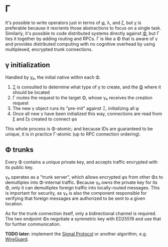 # Γ
It's possible to write operators just in terms of [φ](phi.md), λ, and [ζ](zeta.md), but [γ](gamma.md) is preferable because it reorients those abstractions to focus on a single task. Similarly, it's possible to code distributed systems directly against [Φ](Phi.md), but Γ ties it together by adding routing and RPCs. Γ is like a Φ that is aware of γ and provides distributed computing with no cognitive overhead by using multiplexed, encrypted trunk connections.


##  γ initialization
Handled by [γ₀](gamma0.md), the initial native within each Φ.

1. [Ξ](Xi.md) is consulted to determine what type of [γ](gamma.md) to create, and the [Φ](Phi.md) where it should be located
2. Γ routes the request to the target Φ, whose γ₀ receives the creation request
3. The new γ object runs its "pre-init" against Ξ, initializing all φ
4. Once all new γ have been initialized this way, connections are read from [ξ](xi.md) and ζs created to connect φs

This whole process is Φ-atomic; and because IDs are guaranteed to be unique, it is in practice Γ-atomic (up to RPC connection ordering).


## Φ trunks
Every Φ contains a unique private key, and accepts traffic encrypted with its public key.

γ₀ operates as a "trunk server", which allows encrypted φs from other Φs to demultiplex into Φ-internal traffic. Because γ₀ owns the private key for its Φ, only it can demultiplex foreign traffic into locally-routed messages. This is important for security, as γ₀ is also the component responsible for verifying that foreign messages are authorized to be sent to a given location.

As for the trunk connection itself, only a bidirectional channel is required. The two endpoint Φs negotiate a symmetric key with ED25519 and use that for further communication.

**TODO later:** implement the [Signal Protocol](https://en.wikipedia.org/wiki/Signal_Protocol) or another algorithm, e.g. [WireGuard](https://www.wireguard.com/protocol/).
